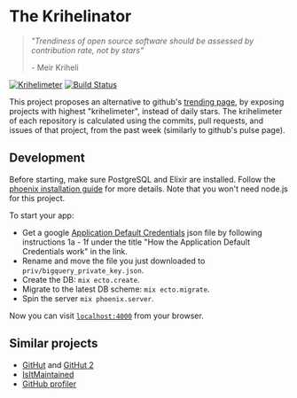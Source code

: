 # The Krihelinator

> *"Trendiness of open source software should be assessed by contribution rate, not by stars"*
>
> \- Meir Kriheli

[![Krihelimeter](http://krihelinator.xyz/badge/Nagasaki45/krihelinator)](http://krihelinator.xyz)
[![Build Status](https://travis-ci.org/Nagasaki45/krihelinator.svg?branch=master)](https://travis-ci.org/Nagasaki45/krihelinator)

This project proposes an alternative to github's [trending page](http://github.com/trending), by exposing projects with highest "krihelimeter", instead of daily stars. The krihelimeter of each repository is calculated using the commits, pull requests, and issues of that project, from the past week (similarly to github's pulse page).

## Development

Before starting, make sure PostgreSQL and Elixir are installed. Follow the [phoenix installation guide](http://www.phoenixframework.org/docs/installation) for more details. Note that you won't need node.js for this project.

To start your app:

  * Get a google [Application Default Credentials](https://developers.google.com/identity/protocols/application-default-credentials) json file by following instructions 1a - 1f under the title "How the Application Default Credentials work" in the link.
  * Rename and move the file you just downloaded to `priv/bigquery_private_key.json`.
  * Create the DB: `mix ecto.create`.
  * Migrate to the latest DB scheme: `mix ecto.migrate`.
  * Spin the server `mix phoenix.server`.

Now you can visit [`localhost:4000`](http://localhost:4000) from your browser.

## Similar projects

- [GitHut](http://githut.info/) and [GitHut 2](https://madnight.github.io/githut/)
- [IsItMaintained](http://isitmaintained.com/)
- [GitHub profiler](http://www.datasciencecentral.com/profiles/blogs/github-profiler-a-tool-for-repository-evaluation)
